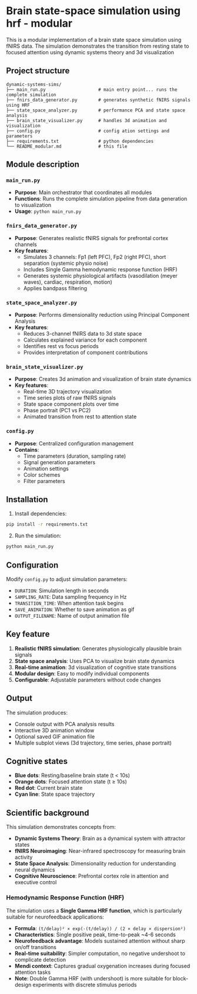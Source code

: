# Brain state-space simulation using hrf - modular

This is a modular implementation of a brain state space simulation using fNIRS data. The simulation demonstrates the transition from resting state to focused attention using dynamic systems theory and 3d visualization

## Project structure

```
dynamic-systems-sims/
├── main_run.py                    # main entry point... runs the complete simulation
├── fnirs_data_generator.py        # generates synthetic fNIRS signals using HRF
├── state_space_analyzer.py        # performance PCA and state space analysis  
├── brain_state_visualizer.py      # handles 3d animation and visualization
├── config.py                      # config ation settings and parameters
├── requirements.txt               # python dependencies
└── README_modular.md              # this file
```

## Module description

### `main_run.py`
- **Purpose**: Main orchestrator that coordinates all modules
- **Functions**: Runs the complete simulation pipeline from data generation to visualization
- **Usage**: `python main_run.py`

### `fnirs_data_generator.py`
- **Purpose**: Generates realistic fNIRS signals for prefrontal cortex channels
- **Key features**:
  - Simulates 3 channels: Fp1 (left PFC), Fp2 (right PFC), short separation (systemic physio noise)
  - Includes Single Gamma hemodynamic response function (HRF)
  - Generates systemic physiological artifacts (vasodilation (meyer waves), cardiac, respiration, motion)
  - Applies bandpass filtering

### `state_space_analyzer.py` 
- **Purpose**: Performs dimensionality reduction using Principal Component Analysis
- **Key features**:
  - Reduces 3-channel fNIRS data to 3d state space
  - Calculates explained variance for each component
  - Identifies rest vs focus periods
  - Provides interpretation of component contributions

### `brain_state_visualizer.py`
- **Purpose**: Creates 3d animation and visualization of brain state dynamics
- **Key features**:
  - Real-time 3D trajectory visualization
  - Time series plots of raw fNIRS signals
  - State space component plots over time
  - Phase portrait (PC1 vs PC2)
  - Animated transition from rest to attention state

### `config.py`
- **Purpose**: Centralized configuration management
- **Contains**:
  - Time parameters (duration, sampling rate)
  - Signal generation parameters
  - Animation settings
  - Color schemes
  - Filter parameters

## Installation

1. Install dependencies:
```bash
pip install -r requirements.txt
```

2. Run the simulation:
```bash
python main_run.py
```

## Configuration

Modify `config.py` to adjust simulation parameters:

- `DURATION`: Simulation length in seconds
- `SAMPLING_RATE`: Data sampling frequency in Hz
- `TRANSITION_TIME`: When attention task begins
- `SAVE_ANIMATION`: Whether to save animation as gif
- `OUTPUT_FILENAME`: Name of output animation file

## Key feature

1. **Realistic fNIRS simulation**: Generates physiologically plausible brain signals
2. **State space analysis**: Uses PCA to visualize brain state dynamics
3. **Real-time animation**: 3d visualization of cognitive state transitions
4. **Modular design**: Easy to modify individual components
5. **Configurable**: Adjustable parameters without code changes

## Output

The simulation produces:
- Console output with PCA analysis results
- Interactive 3D animation window
- Optional saved GIF animation file
- Multiple subplot views (3d trajectory, time series, phase portrait)

## Cognitive states

- **Blue dots**: Resting/baseline brain state (t < 10s)
- **Orange dots**: Focused attention state (t ≥ 10s)  
- **Red dot**: Current brain state
- **Cyan line**: State space trajectory

## Scientific background

This simulation demonstrates concepts from:
- **Dynamic Systems Theory**: Brain as a dynamical system with attractor states
- **fNIRS Neuroimaging**: Near-infrared spectroscopy for measuring brain activity
- **State Space Analysis**: Dimensionality reduction for understanding neural dynamics
- **Cognitive Neuroscience**: Prefrontal cortex role in attention and executive control

### Hemodynamic Response Function (HRF)

The simulation uses a **Single Gamma HRF function**, which is particularly suitable for neurofeedback applications:
- **Formula**: `(t/delay)² × exp(-(t/delay)) / (2 × delay × dispersion²)`
- **Characteristics**: Single positive peak, time-to-peak ~4-6 seconds
- **Neurofeedback advantage**: Models sustained attention without sharp on/off transitions
- **Real-time suitability**: Simpler computation, no negative undershoot to complicate detection
- **Mendi context**: Captures gradual oxygenation increases during focused attention tasks
- **Note**: Double Gamma HRF (with undershoot) is more suitable for block-design experiments with discrete stimulus periods

